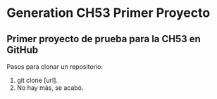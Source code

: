 # Generation CH53 Primer Proyecto

## Primer proyecto de prueba para la CH53 en GitHub
Pasos para clonar un repositorio:
1. git clone [url].
2. No hay más, se acabó.
